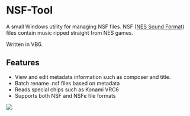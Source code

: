 # NSF-Tool

A small Windows utility for managing NSF files. NSF ([NES Sound Format](http://en.wikipedia.org/wiki/NES_Sound_Format)) files contain music ripped straight from NES games.

Written in VB6.

## Features

 * View and edit metadata information such as composer and title.
 * Batch rename .nsf files based on metadata
 * Reads special chips such as Konami VRC6
 * Supports both NSF and NSFe file formats

<img src="http://www.rlvision.com/misc/nsf_tool_screenshot.png">
